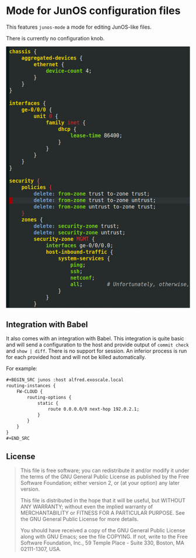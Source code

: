 # Mode for JunOS configuration files

This features `junos-mode` a mode for editing JunOS-like files.

There is currently no configuration knob.

![Screenshot of junos-mode](screenshot.jpg)

## Integration with Babel

It also comes with an integration with Babel. This integration is
quite basic and will send a configuration to the host and provide
output of `commit check` and `show | diff`. There is no support for
session. An inferior process is run for each provided host and will
not be killed automatically.

For example:

    #+BEGIN_SRC junos :host alfred.exoscale.local
    routing-instances {
        FW-CLOUD {
            routing-options {
                static {
                    route 0.0.0.0/0 next-hop 192.0.2.1;
                }
            }
        }
    }
    #+END_SRC

## License

> This file is free software; you can redistribute it and/or modify
> it under the terms of the GNU General Public License as published by
> the Free Software Foundation; either version 2, or (at your option)
> any later version.
>
> This file is distributed in the hope that it will be useful,
> but WITHOUT ANY WARRANTY; without even the implied warranty of
> MERCHANTABILITY or FITNESS FOR A PARTICULAR PURPOSE.  See the
> GNU General Public License for more details.
>
> You should have received a copy of the GNU General Public License
> along with GNU Emacs; see the file COPYING.  If not, write to
> the Free Software Foundation, Inc., 59 Temple Place - Suite 330,
> Boston, MA 02111-1307, USA.
